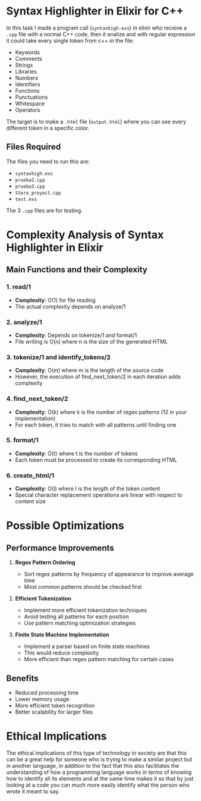 # Syntax Highlighter in Elixir for C++

In this task I made a program call (`syntaxhigh.exs`) in elixir who receive a `.cpp` file with a normal C++ code, then it analize and with regular expression it could take every single token from c++ in the file:

- Keywords
- Comments
- Strings
- Libraries 
- Numbers 
- Identifiers
- Functions 
- Punctuations
- Whitespace 
- Operators

The target is to make a `.html` file (`output.html`) where you can see every different token in a specific color. 

## Files Required

The files you need to run this are: 
- `syntaxhigh.exs`
- `prueba2.cpp`
- `prueba3.cpp`
- `Store_proyect.cpp` 
- `test.exs` 

The 3 `.cpp` files are for testing.

# Complexity Analysis of Syntax Highlighter in Elixir

## Main Functions and their Complexity

### 1. read/1
- **Complexity**: O(1) for file reading
- The actual complexity depends on analyze/1

### 2. analyze/1
- **Complexity**: Depends on tokenize/1 and format/1
- File writing is O(n) where n is the size of the generated HTML

### 3. tokenize/1 and identify_tokens/2
- **Complexity**: O(m) where m is the length of the source code
- However, the execution of find_next_token/2 in each iteration adds complexity

### 4. find_next_token/2
- **Complexity**: O(k) where k is the number of regex patterns (12 in your implementation)
- For each token, it tries to match with all patterns until finding one

### 5. format/1
- **Complexity**: O(t) where t is the number of tokens
- Each token must be processed to create its corresponding HTML

### 6. create_html/1
- **Complexity**: O(l) where l is the length of the token content
- Special character replacement operations are linear with respect to content size

# Possible Optimizations

## Performance Improvements

1. **Regex Pattern Ordering**
   - Sort regex patterns by frequency of appearance to improve average time
   - Most common patterns should be checked first

2. **Efficient Tokenization**
   - Implement more efficient tokenization techniques
   - Avoid testing all patterns for each position
   - Use pattern matching optimization strategies

3. **Finite State Machine Implementation**
   - Implement a parser based on finite state machines
   - This would reduce complexity
   - More efficient than regex pattern matching for certain cases

## Benefits

- Reduced processing time
- Lower memory usage
- More efficient token recognition
- Better scalability for larger files

# Ethical Implications

The ethical implications of this type of technology in society are that this can be a great help for someone who is trying to make a similar project but in another language, in addition to the fact that this also facilitates the understanding of how a programming language works in terms of knowing how to identify all its elements and at the same time makes it so that by just looking at a code you can much more easily identify what the person who wrote it meant to say.




